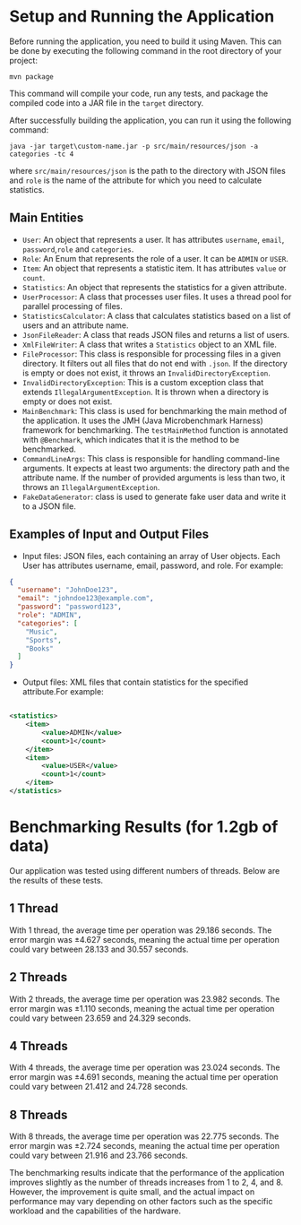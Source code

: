# Setup and Running the Application

Before running the application, you need to build it using Maven. This can be done by executing the following command in
the root directory of your project:

```
mvn package
```

This command will compile your code, run any tests, and package the compiled code into a JAR file in the `target`
directory.

After successfully building the application, you can run it using the following command:

```
java -jar target\custom-name.jar -p src/main/resources/json -a categories -tc 4
```

where `src/main/resources/json` is the path to the directory with JSON files and `role` is the name of the attribute for
which you need to calculate statistics.

## Main Entities

- `User`: An object that represents a user. It has attributes `username`, `email`, `password`,`role` and `categories`.
- `Role`: An Enum that represents the role of a user. It can be `ADMIN` or `USER`.
- `Item`: An object that represents a statistic item. It has attributes `value` or `count`.
- `Statistics`: An object that represents the statistics for a given attribute.
- `UserProcessor`: A class that processes user files. It uses a thread pool for parallel processing of files.
- `StatisticsCalculator`: A class that calculates statistics based on a list of users and an attribute name.
- `JsonFileReader`: A class that reads JSON files and returns a list of users.
- `XmlFileWriter`: A class that writes a `Statistics` object to an XML file.
- `FileProcessor`: This class is responsible for processing files in a given directory. It filters out all files that do
  not end with `.json`. If the directory is empty or does not exist, it throws an `InvalidDirectoryException`.
- `InvalidDirectoryException`: This is a custom exception class that extends `IllegalArgumentException`. It is thrown
  when a directory is empty or does not exist.
- `MainBenchmark`: This class is used for benchmarking the main method of the application. It uses the JMH (Java
  Microbenchmark Harness) framework for benchmarking. The `testMainMethod` function is annotated with `@Benchmark`,
  which indicates that it is the method to be benchmarked.
- `CommandLineArgs`: This class is responsible for handling command-line arguments. It expects at least two arguments:
  the directory path and the attribute name. If the number of provided arguments is less than two, it throws
  an `IllegalArgumentException`.
- `FakeDataGenerator`: class is used to generate fake user data and write it to a JSON file.

## Examples of Input and Output Files

- Input files: JSON files, each containing an array of User objects. Each User has attributes username, email, password,
  and role. For example:

```json
{
  "username": "JohnDoe123",
  "email": "johndoe123@example.com",
  "password": "password123",
  "role": "ADMIN",
  "categories": [
    "Music",
    "Sports",
    "Books"
  ]
}
```

- Output files: XML files that contain statistics for the specified attribute.For example:

```xml

<statistics>
    <item>
        <value>ADMIN</value>
        <count>1</count>
    </item>
    <item>
        <value>USER</value>
        <count>1</count>
    </item>
</statistics>
   ```

# Benchmarking Results (for 1.2gb of data)

Our application was tested using different numbers of threads. Below are the results of these tests.

## 1 Thread

With 1 thread, the average time per operation was 29.186 seconds. The error margin was ±4.627 seconds, meaning the
actual
time per operation could vary between 28.133 and 30.557 seconds.

## 2 Threads

With 2 threads, the average time per operation was 23.982 seconds. The error margin was ±1.110 seconds, meaning the
actual time per operation could vary between 23.659 and 24.329 seconds.

## 4 Threads

With 4 threads, the average time per operation was 23.024 seconds. The error margin was ±4.691 seconds, meaning the
actual time per operation could vary between 21.412 and 24.728 seconds.

## 8 Threads

With 8 threads, the average time per operation was 22.775 seconds. The error margin was ±2.724 seconds, meaning the
actual time per operation could vary between 21.916 and 23.766 seconds.

The benchmarking results indicate that the performance of the application improves slightly as the number of threads
increases from 1 to 2, 4, and 8.
However, the improvement is quite small, and the actual impact on performance may vary depending on other factors such
as the specific workload and the capabilities of the hardware.